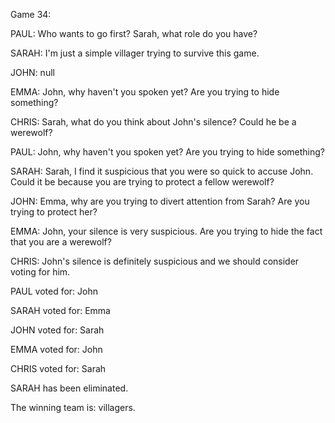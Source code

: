 
Game 34:

PAUL: Who wants to go first? Sarah, what role do you have?

SARAH: I'm just a simple villager trying to survive this game.

JOHN: null

EMMA: John, why haven't you spoken yet? Are you trying to hide something?

CHRIS: Sarah, what do you think about John's silence? Could he be a werewolf?

PAUL: John, why haven't you spoken yet? Are you trying to hide something?

SARAH: Sarah, I find it suspicious that you were so quick to accuse John. Could it be because you are trying to protect a fellow werewolf?

JOHN: Emma, why are you trying to divert attention from Sarah? Are you trying to protect her?

EMMA: John, your silence is very suspicious. Are you trying to hide the fact that you are a werewolf?

CHRIS: John's silence is definitely suspicious and we should consider voting for him.

PAUL voted for: John

SARAH voted for: Emma

JOHN voted for: Sarah

EMMA voted for: John

CHRIS voted for: Sarah

SARAH has been eliminated.

The winning team is: villagers.
